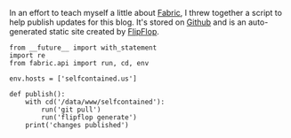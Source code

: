 In an effort to teach myself a little about [Fabric][], I threw together a script to help publish updates for this blog.  It's stored on [Github][blog.git] and is an auto-generated static site created by [FlipFlop][].

```
from __future__ import with_statement
import re
from fabric.api import run, cd, env

env.hosts = ['selfcontained.us']

def publish():
	with cd('/data/www/selfcontained'):
		run('git pull')
		run('flipflop generate')
	print('changes published')
```

[Fabric]: http://fabfile.org
[blog.git]: http://github.com/bmharris/selfcontained_blog
[FlipFlop]: http://github.com/bmharris/flipflop